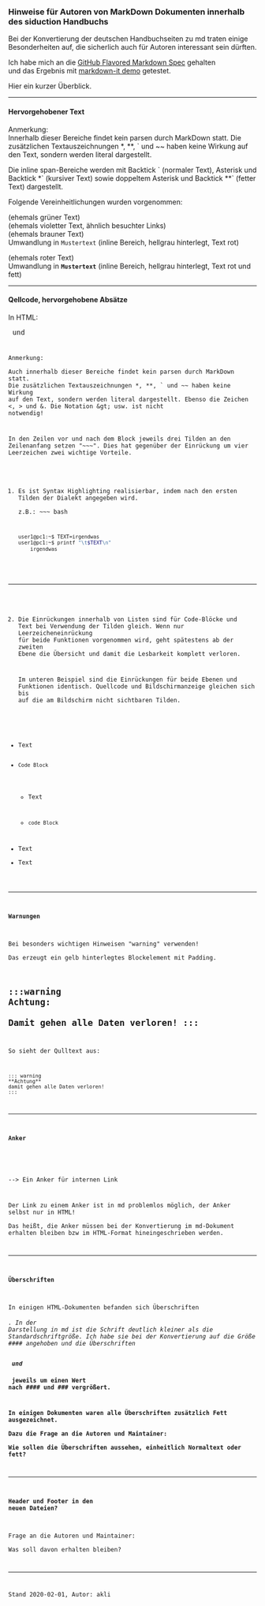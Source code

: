 ### Hinweise für Autoren von MarkDown Dokumenten innerhalb des siduction Handbuchs
Bei der Konvertierung der deutschen Handbuchseiten zu md traten einige Besonderheiten auf, die sicherlich auch für Autoren interessant sein dürften.

Ich habe mich an die [GitHub Flavored Markdown Spec](https://github.github.com/gfm/) gehalten  
und das Ergebnis mit [markdown-it demo](https://markdown-it.github.io/) getestet.

Hier ein kurzer Überblick.

-----
#### Hervorgehobener Text

Anmerkung:  
Innerhalb dieser Bereiche findet kein parsen durch MarkDown statt. Die zusätzlichen Textauszeichnungen *, **, ` und ~~ haben keine Wirkung auf den Text, sondern werden literal dargestellt.

Die inline span-Bereiche werden mit Backtick \` (normaler Text), Asterisk und Backtick \*\` (kursiver Text) sowie doppeltem Asterisk und Backtick \*\*\` (fetter Text) dargestellt.

Folgende Vereinheitlichungen wurden vorgenommen:

<span class="highlight-1"> (ehemals grüner Text)  
<span class="highlight-3"> (ehemals violetter Text, ähnlich besuchter Links)  
<span class="highlight-4"> (ehemals brauner Text)  
Umwandlung in `Mustertext` (inline Bereich, hellgrau hinterlegt, Text rot)

<span class="highlight-2"> (ehemals roter Text)  
Umwandlung in **`Mustertext`** (inline Bereich, hellgrau hinterlegt, Text rot und fett)

---
#### Qellcode, hervorgehobene Absätze
In HTML: <pre> und <code>

Anmerkung:  
Auch innerhalb dieser Bereiche findet kein parsen durch MarkDown statt. Die zusätzlichen Textauszeichnungen *, **, ` und ~~ haben keine Wirkung auf den Text, sondern werden literal dargestellt. Ebenso die Zeichen <, > und &. Die Notation \&gt; usw. ist nicht notwendig!

In den Zeilen vor und nach dem Block jeweils drei Tilden an den Zeilenanfang setzen "~~~". Dies hat gegenüber der Einrückung um vier Leerzeichen zwei wichtige Vorteile.

1.  Es ist Syntax Highlighting realisierbar, indem nach den ersten Tilden der Dialekt angegeben wird.  
z.B.: ~~~ bash

    ~~~ bash
    user1@pc1:~$ TEXT=irgendwas
    user1@pc1:~$ printf "\t$TEXT\n"
        irgendwas
    ~~~

-----
2.  Die Einrückungen innerhalb von Listen sind für Code-Blöcke und Text bei Verwendung der Tilden gleich. Wenn nur Leerzeicheneinrückung für beide Funktionen vorgenommen wird, geht spätestens ab der zweiten Ebene die Übersicht und damit die Lesbarkeit komplett verloren.

    Im unteren Beispiel sind die Einrückungen für beide Ebenen und Funktionen identisch. Quellcode und Bildschirmanzeige gleichen sich bis auf die am Bildschirm nicht sichtbaren Tilden.
*   Text
*   ~~~
    Code Block
    ~~~
    *   Text

    *   ~~~
        code Block
        ~~~
*   Text
*   Text

-----
#### Warnungen
Bei besonders wichtigen Hinweisen "warning" verwenden!  
Das erzeugt ein gelb hinterlegtes Blockelement mit Padding.

:::warning
**Achtung:**  
Damit gehen alle Daten verloren!
:::
---
So sieht der Qulltext aus:
~~~
::: warning
**Achtung**  
damit gehen alle Daten verloren!
:::
~~~

-----
#### Anker
<div class="divider" id="pkill"></div>

--> Ein Anker für internen Link
  
Der Link zu einem Anker ist in md problemlos möglich, der Anker selbst nur in HTML!  
Das heißt, die Anker müssen bei der Konvertierung im md-Dokument erhalten bleiben bzw im HTML-Format hineingeschrieben werden.

-----
#### Überschriften
In einigen HTML-Dokumenten befanden sich Überschriften <h6>. In der Darstellung in md ist die Schrift deutlich kleiner als die Standardschriftgröße. Ich habe sie bei der Konvertierung auf die Größe #### angehoben und die Überschriften <h5> und <h4> jeweils um einen Wert nach #### und ### vergrößert.

In einigen Dokumenten waren alle Überschriften zusätzlich Fett ausgezeichnet.  
Dazu die Frage an die Autoren und Maintainer:  
Wie sollen die Überschriften aussehen, einheitlich Normaltext oder fett?

---- 
#### Header und Footer in den neuen Dateien? 
Frage an die Autoren und Maintainer:  
Was soll davon erhalten bleiben?

-----

Stand 2020-02-01, Autor: akli
